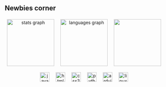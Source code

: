 <h2 align="left">Newbies corner</h2>

###

<div align="center">
  <img src="https://github-readme-stats.vercel.app/api?username=febriansf&hide_title=false&hide_rank=true&show_icons=true&include_all_commits=true&count_private=true&disable_animations=false&theme=radical&locale=en&hide_border=false" height="150" alt="stats graph"  />
  <img width="12" />
  <img src="https://github-readme-stats.vercel.app/api/top-langs?username=febriansf&locale=en&hide_title=false&layout=compact&card_width=320&langs_count=6&theme=radical&hide_border=false&size_weight=0.5&count_weight=0.5&hide=scss" height="150" alt="languages graph"  />
  <img width="12" />
  <img height=150 src="https://i.imgflip.com/8jq2tm.gif" />
</div>

<br clear="both">

<div align="center">
  <img src="https://cdn.jsdelivr.net/gh/devicons/devicon/icons/javascript/javascript-original.svg" height="30" alt="javascript logo"  />
  <img width="12" />
  <img src="https://cdn.jsdelivr.net/gh/devicons/devicon/icons/html5/html5-original.svg" height="30" alt="html5 logo"  />
  <img width="12" />
  <img src="https://cdn.jsdelivr.net/gh/devicons/devicon/icons/css3/css3-original.svg" height="30" alt="css3 logo"  />
  <img width="12" />
  <img src="https://cdn.jsdelivr.net/gh/devicons/devicon/icons/python/python-original.svg" height="30" alt="python logo"  />
  <img width="12" />
  <img src="https://cdn.jsdelivr.net/gh/devicons/devicon/icons/arduino/arduino-original.svg" height="30" alt="arduino logo"  />
  <img width="12" />
  <img src="https://cdn.jsdelivr.net/gh/devicons/devicon/icons/linux/linux-original.svg" height="30" alt="linux logo"  />
</div>

<br clear="both">

###
